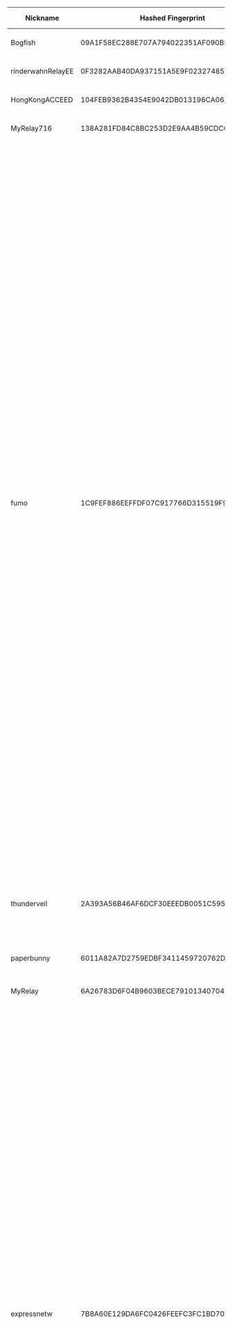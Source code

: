| Nickname |  Hashed Fingerprint	| Or Addresses | Contact | Running | Flags | Last Seen | First Seen | Last Restarted | Advertised Bandwidth | Platform | Version | Version Status | Recommended Version | Verified hostnames | Exit policy |
|---|---|---|---|---|---|---|---|---|---|---|---|---|---|---|---|
|Bogfish | 09A1F58EC288E707A794022351AF090BBA120C67 | ["103.63.30.231:443"] | N/A | true | Running, Valid | 2025-10-06 17:00:00 | 2025-10-06 16:00:00 | 2025-10-06 16:33:42 | 0 | Tor 0.4.8.18 on Linux | 0.4.8.18 | recommended | true | N/A | ["reject *:*"]|
|rinderwahnRelayEE | 0F3282AAB40DA937151A5E9F02327485EAE5AEC0 | ["5.253.176.99:443"] | torrelaysaregreat@gmail.com xmr:84czj1u2Q4dJ7bzf41TyDFS1i1GPKX5DQGgqZFg85LFge7LLUpCvEMyfjDfAnsZv291gtyMqUsTmxZojB7cRVckyUuih9ar | true | Running, V2Dir, Valid | 2025-10-06 17:00:00 | 2025-10-06 15:00:00 | 2025-10-06 14:41:23 | 0 | Tor 0.4.8.18 on Linux | 0.4.8.18 | recommended | true | N/A | ["reject *:*"]|
|HongKongACCEED | 104FEB9362B4354E9042DB013196CA06AAEA394E | ["45.207.220.149:9001","[2602:f92a:221:8f::a]:9001"] | support@pornhub.com | true | Running, V2Dir, Valid | 2025-10-06 17:00:00 | 2025-10-06 17:00:00 | 2025-10-06 15:50:16 | 0 | Tor 0.4.8.17 on Linux | 0.4.8.17 | recommended | true | N/A | ["reject *:*"]|
|MyRelay716 | 138A281FD84C8BC253D2E9AA4B59CDC6CA8013E1 | ["70.241.159.245:9001"] | chasenicholas716@gmail.com | true | Running, V2Dir, Valid | 2025-10-06 17:00:00 | 2025-10-06 03:00:00 | 2025-10-06 15:41:08 | 1363968 | Tor 0.4.8.16 on Linux | 0.4.8.16 | recommended | true | ["70-241-159-245.lightspeed.nworla.sbcglobal.net"] | ["reject *:*"]|
|fumo | 1C9FEF886EEFFDF07C917766D315519F939293BE | ["185.132.53.107:443","[2a14:c380:50:62::a]:443"] | fumonion [] protonmail (dot) com | true | Exit, Running, V2Dir, Valid | 2025-10-06 17:00:00 | 2025-10-06 04:00:00 | 2025-10-06 12:47:45 | 0 | Tor 0.4.8.18 on Linux | 0.4.8.18 | recommended | true | N/A | ["reject 0.0.0.0/8:*","reject 169.254.0.0/16:*","reject 127.0.0.0/8:*","reject 192.168.0.0/16:*","reject 10.0.0.0/8:*","reject 172.16.0.0/12:*","reject 185.132.53.107:*","accept *:20-21","accept *:43","accept *:53","accept *:79","accept *:80-81","accept *:83","accept *:85","accept *:86","accept *:88","accept *:90","accept *:110","accept *:143","accept *:220","accept *:389","accept *:443","accept *:464","accept *:531","accept *:543-544","accept *:554","accept *:636","accept *:706","accept *:749","accept *:873","accept *:902-904","accept *:981","accept *:989-990","accept *:991","accept *:992","accept *:993","accept *:995","accept *:1043","accept *:1103","accept *:1113","accept *:1194","accept *:1220","accept *:1293","accept *:1500","accept *:1533","accept *:1677","accept *:1723","accept *:1755","accept *:1863","accept *:1883","accept *:2082","accept *:2083","accept *:2086-2087","accept *:2095-2096","accept *:2102-2104","accept *:3690","accept *:4321","accept *:4643","accept *:4070","accept *:5004","accept *:5050","accept *:5190","accept *:5222-5223","accept *:5228","accept *:5287","accept *:5675","accept *:6880","accept *:8008","accept *:8074","accept *:8082","accept *:8087-8088","accept *:8232-8233","accept *:8332-8333","accept *:8443","accept *:8502","accept *:8601","accept *:8602","accept *:8888","accept *:9418","accept *:11371","accept *:19294","accept *:19638","accept *:50002","accept *:64738","reject *:*"]|
|thunderveil | 2A393A56B46AF6DCF30EEEDB0051C5951F60EEF3 | ["93.95.228.105:9100"] | N/A | true | Exit, Running, Valid | 2025-10-06 17:00:00 | 2025-10-06 08:00:00 | 2025-10-06 06:59:09 | 0 | Tor 0.4.8.18 on Linux | 0.4.8.18 | recommended | true | ["vps-93-95-228-105.1984.is"] | ["reject 0.0.0.0/8:*","reject 169.254.0.0/16:*","reject 127.0.0.0/8:*","reject 192.168.0.0/16:*","reject 10.0.0.0/8:*","reject 172.16.0.0/12:*","reject 93.95.228.105:*","accept *:80","accept *:443","reject *:*"]|
|paperbunny | 6011A82A7D2759EDBF3411459720762D122F1F9E | ["167.88.61.129:443"] | paperbunny@tutamail.com | true | Running, V2Dir, Valid | 2025-10-06 17:00:00 | 2025-10-06 02:00:00 | 2025-10-06 01:38:02 | 0 | Tor 0.4.8.18 on Linux | 0.4.8.18 | recommended | true | N/A | ["reject *:*"]|
|MyRelay | 6A26783D6F04B9603BECE7910134070433BBED94 | ["216.230.233.49:59624","[2001:470:1f0e:3d2::3787:a951]:59624"] | youremail@example.com | true | Fast, Running, V2Dir, Valid | 2025-10-06 17:00:00 | 2025-10-06 13:00:00 | 2025-10-06 12:01:06 | 2720768 | Tor 0.4.8.17 on Linux | 0.4.8.17 | recommended | true | N/A | ["reject *:*"]|
|expressnetw | 7B8A60E129DA6FC0426FEEFC3FC1BD702E194132 | ["155.94.139.69:9000"] | peepholes@proton.me | true | Exit, Running, V2Dir, Valid | 2025-10-06 17:00:00 | 2025-10-06 12:00:00 | 2025-10-06 11:00:55 | 0 | Tor 0.4.8.18 on Linux | 0.4.8.18 | recommended | true | N/A | ["reject 0.0.0.0/8:*","reject 169.254.0.0/16:*","reject 127.0.0.0/8:*","reject 192.168.0.0/16:*","reject 10.0.0.0/8:*","reject 172.16.0.0/12:*","reject 155.94.139.69:*","accept *:20-22","accept *:43","accept *:53","accept *:79-81","accept *:194","accept *:220","accept *:389","accept *:443","accept *:465","accept *:531","accept *:543-544","accept *:554","accept *:563","accept *:587","accept *:636","accept *:706","accept *:853","accept *:873","accept *:902-904","accept *:981","accept *:989-995","accept *:1194","accept *:1220","accept *:1293","accept *:1500","accept *:1533","accept *:1677","accept *:1723","accept *:1755","accept *:1863","accept *:2082","accept *:2083","accept *:2086-2087","accept *:2095-2096","accept *:2102-2104","accept *:3128","accept *:3690","accept *:4321","accept *:4643","accept *:5050","accept *:5190","accept *:5222-5223","accept *:5228","accept *:5900","accept *:6660-6669","accept *:6679","accept *:6697","accept *:8000","accept *:8008","accept *:8074","accept *:8080","accept *:8082","accept *:8087-8088","accept *:8332-8333","accept *:8443","accept *:8888","accept *:9418","accept *:9999","accept *:10000","accept *:11371","accept *:19294","accept *:19638","accept *:50002","accept *:64738","reject *:*"]|
|fumo | 874DCE52C49B07D5FF806973942B916481803BC3 | ["45.133.73.63:443"] | fumonion [] protonmail (dot) com | true | Exit, Running, V2Dir, Valid | 2025-10-06 17:00:00 | 2025-10-06 04:00:00 | 2025-10-06 13:38:18 | 0 | Tor 0.4.8.18 on Linux | 0.4.8.18 | recommended | true | N/A | ["reject 0.0.0.0/8:*","reject 169.254.0.0/16:*","reject 127.0.0.0/8:*","reject 192.168.0.0/16:*","reject 10.0.0.0/8:*","reject 172.16.0.0/12:*","reject 45.133.73.63:*","accept *:20-21","accept *:43","accept *:53","accept *:79","accept *:80-81","accept *:83","accept *:85","accept *:86","accept *:88","accept *:90","accept *:110","accept *:143","accept *:220","accept *:389","accept *:443","accept *:464","accept *:531","accept *:543-544","accept *:554","accept *:636","accept *:706","accept *:749","accept *:873","accept *:902-904","accept *:981","accept *:989-990","accept *:991","accept *:992","accept *:993","accept *:995","accept *:1043","accept *:1103","accept *:1113","accept *:1194","accept *:1220","accept *:1293","accept *:1500","accept *:1533","accept *:1677","accept *:1723","accept *:1755","accept *:1863","accept *:1883","accept *:2082","accept *:2083","accept *:2086-2087","accept *:2095-2096","accept *:2102-2104","accept *:3690","accept *:4321","accept *:4643","accept *:4070","accept *:5004","accept *:5050","accept *:5190","accept *:5222-5223","accept *:5228","accept *:5287","accept *:5675","accept *:6880","accept *:8008","accept *:8074","accept *:8082","accept *:8087-8088","accept *:8232-8233","accept *:8332-8333","accept *:8443","accept *:8502","accept *:8601","accept *:8602","accept *:8888","accept *:9418","accept *:11371","accept *:19294","accept *:19638","accept *:50002","accept *:64738","reject *:*"]|
|RotRelay | 8BB926793EFDF80EF05CDE8480734CF1AE5077BC | ["64.23.253.250:443"] | email.4.shade@gmail.com | true | Running, Valid | 2025-10-06 17:00:00 | 2025-10-06 00:00:00 | 2025-10-06 16:54:56 | 0 | Tor 0.4.8.18 on Linux | 0.4.8.18 | recommended | true | N/A | ["reject *:*"]|
|1981 | 9328BBDC2F65F9C1CFD9F7BE1B7D332B8850B8E1 | ["152.53.153.16:9001"] | u9cxftarh@mozmail.com | true | Fast, Running, V2Dir, Valid | 2025-10-06 17:00:00 | 2025-10-06 08:00:00 | 2025-10-06 06:57:24 | 5225636 | Tor 0.4.8.14 on Linux | 0.4.8.14 | recommended | true | ["v2202510277580387144.luckysrv.de"] | ["reject *:*"]|
|expressnetw | D69B17F351C59ED072ECEDA1DDE6386F878D89CF | ["155.94.139.69:9100"] | peepholes@proton.me | true | Exit, Running, V2Dir, Valid | 2025-10-06 17:00:00 | 2025-10-06 12:00:00 | 2025-10-06 11:01:33 | 0 | Tor 0.4.8.18 on Linux | 0.4.8.18 | recommended | true | N/A | ["reject 0.0.0.0/8:*","reject 169.254.0.0/16:*","reject 127.0.0.0/8:*","reject 192.168.0.0/16:*","reject 10.0.0.0/8:*","reject 172.16.0.0/12:*","reject 155.94.139.69:*","accept *:20-22","accept *:43","accept *:53","accept *:79-81","accept *:194","accept *:220","accept *:389","accept *:443","accept *:465","accept *:531","accept *:543-544","accept *:554","accept *:563","accept *:587","accept *:636","accept *:706","accept *:853","accept *:873","accept *:902-904","accept *:981","accept *:989-995","accept *:1194","accept *:1220","accept *:1293","accept *:1500","accept *:1533","accept *:1677","accept *:1723","accept *:1755","accept *:1863","accept *:2082","accept *:2083","accept *:2086-2087","accept *:2095-2096","accept *:2102-2104","accept *:3128","accept *:3690","accept *:4321","accept *:4643","accept *:5050","accept *:5190","accept *:5222-5223","accept *:5228","accept *:5900","accept *:6660-6669","accept *:6679","accept *:6697","accept *:8000","accept *:8008","accept *:8074","accept *:8080","accept *:8082","accept *:8087-8088","accept *:8332-8333","accept *:8443","accept *:8888","accept *:9418","accept *:9999","accept *:10000","accept *:11371","accept *:19294","accept *:19638","accept *:50002","accept *:64738","reject *:*"]|
